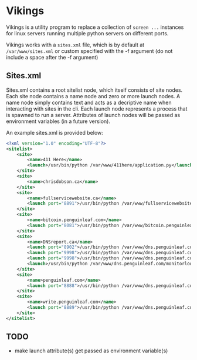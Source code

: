 Vikings
=======

Vikings is a utility program to replace a collection of `screen ...` instances for linux servers running multiple python servers on different ports.

Vikings works with a `sites.xml` file, which is by default at `/var/www/sites.xml` or custom specified with the -f argument (do not include a space after the -f argument)

Sites.xml
---------
Sites.xml contains a root sitelist node, which itself consists of site nodes. Each site node contains a name node and zero or more launch nodes. A name node simply contains text and acts as a decriptive name when interacting with sites in the cli. Each launch node represents a process that is spawned to run a server. Attributes of launch nodes will be passed as environment variables (in a future version).

An example sites.xml is provided below:
```xml
<?xml version="1.0" encoding="UTF-8"?>
<sitelist>
    <site>
        <name>411 Here</name>
        <launch>/usr/bin/python /var/www/411here/application.py</launch>
    </site>
    <site>
        <name>chrisdobson.ca</name>
    </site>
    <site>
        <name>fullservicewebsite.ca</name>
        <launch port="8891">/usr/bin/python /var/www/fullservicewebsite.ca/server.py</launch>
    </site>
    <site>
        <name>bitcoin.penguinleaf.com</name>
        <launch port="8081">/usr/bin/python /var/www/bitcoin.penguinleaf.com</launch>
    </site>
    <site>
        <name>DNSreport.ca</name>
        <launch port="8902">/usr/bin/python /var/www/dns.penguinleaf.com/webserver.py</launch>
        <launch port="9998">/usr/bin/python /var/www/dns.penguinleaf.com/checkserver.py</launch>
        <launch port="9998">/usr/bin/python /var/www/dns.penguinleaf.com/monitorserver.py</launch>
        <launch>/usr/bin/python /var/www/dns.penguinleaf.com/monitorloop.py</launch>
    </site>
    <site>
        <name>penguinleaf.com</name>
        <launch port="8888">/usr/bin/python /var/www/dns.penguinleaf.com/webserver.py</launch>
    </site>
    <site>
        <name>write.penguinleaf.com</name>
        <launch port="8889">/usr/bin/python /var/www/dns.penguinleaf.com/webserver.py</launch>
    </site>
</sitelist>
```

TODO
----

- make launch attribute(s) get passed as environment variable(s)
